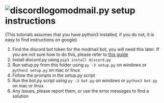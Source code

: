 # ![discordlogo](https://img.icons8.com/fluent/56/000000/discord-new-logo.png)modmail.py setup instructions 

(This tutorials assumes that you have python3 installed, if you do not, it is easy to find instructions on google)
1. Find the discord bot token for the modmail bot, you will need this later. If you are not sure how to do this, please refer to [this guide](https://discordpy.readthedocs.io/en/latest/discord.html)
2. Install discord.py using `pip3 install discord.py`
3. Run setup.py from this folder using `py -3 setup.py` on windows or `python3 setup.py` on mac or linux
4. Follow the prompts in the setup.py script
5. Run the bot.py script using `py -3 bot.py` on windows or `python3 bot.py` on mac or linux
6. Any issues, please report them, or use the error messages to find a solution